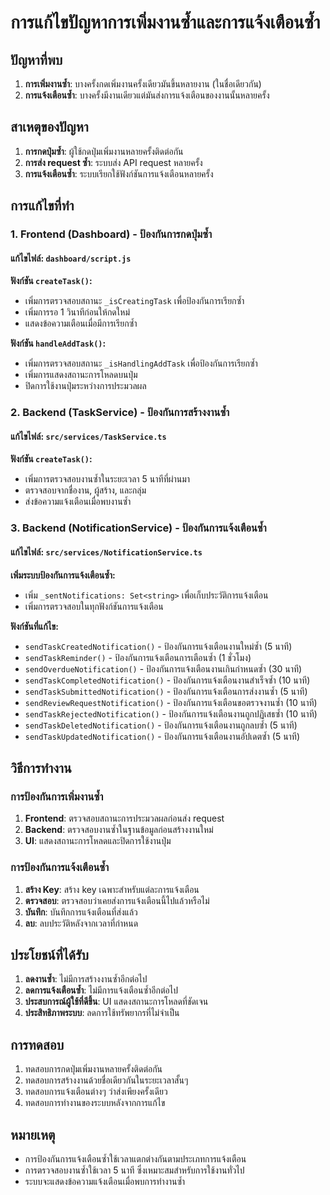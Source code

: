 # การแก้ไขปัญหาการเพิ่มงานซ้ำและการแจ้งเตือนซ้ำ

## ปัญหาที่พบ
1. **การเพิ่มงานซ้ำ**: บางครั้งกดเพิ่มงานครั้งเดียวมันขึ้นหลายงาน (ในชื่อเดียวกัน)
2. **การแจ้งเตือนซ้ำ**: บางครั้งมีงานเดียวแต่มันส่งการแจ้งเตือนของงานนั้นหลายครั้ง

## สาเหตุของปัญหา
1. **การกดปุ่มซ้ำ**: ผู้ใช้กดปุ่มเพิ่มงานหลายครั้งติดต่อกัน
2. **การส่ง request ซ้ำ**: ระบบส่ง API request หลายครั้ง
3. **การแจ้งเตือนซ้ำ**: ระบบเรียกใช้ฟังก์ชันการแจ้งเตือนหลายครั้ง

## การแก้ไขที่ทำ

### 1. Frontend (Dashboard) - ป้องกันการกดปุ่มซ้ำ

#### แก้ไขไฟล์: `dashboard/script.js`

**ฟังก์ชัน `createTask()`:**
- เพิ่มการตรวจสอบสถานะ `_isCreatingTask` เพื่อป้องกันการเรียกซ้ำ
- เพิ่มการรอ 1 วินาทีก่อนให้กดใหม่
- แสดงข้อความเตือนเมื่อมีการเรียกซ้ำ

**ฟังก์ชัน `handleAddTask()`:**
- เพิ่มการตรวจสอบสถานะ `_isHandlingAddTask` เพื่อป้องกันการเรียกซ้ำ
- เพิ่มการแสดงสถานะการโหลดบนปุ่ม
- ปิดการใช้งานปุ่มระหว่างการประมวลผล

### 2. Backend (TaskService) - ป้องกันการสร้างงานซ้ำ

#### แก้ไขไฟล์: `src/services/TaskService.ts`

**ฟังก์ชัน `createTask()`:**
- เพิ่มการตรวจสอบงานซ้ำในระยะเวลา 5 นาทีที่ผ่านมา
- ตรวจสอบจากชื่องาน, ผู้สร้าง, และกลุ่ม
- ส่งข้อความแจ้งเตือนเมื่อพบงานซ้ำ

### 3. Backend (NotificationService) - ป้องกันการแจ้งเตือนซ้ำ

#### แก้ไขไฟล์: `src/services/NotificationService.ts`

**เพิ่มระบบป้องกันการแจ้งเตือนซ้ำ:**
- เพิ่ม `_sentNotifications: Set<string>` เพื่อเก็บประวัติการแจ้งเตือน
- เพิ่มการตรวจสอบในทุกฟังก์ชันการแจ้งเตือน

**ฟังก์ชันที่แก้ไข:**
- `sendTaskCreatedNotification()` - ป้องกันการแจ้งเตือนงานใหม่ซ้ำ (5 นาที)
- `sendTaskReminder()` - ป้องกันการแจ้งเตือนการเตือนซ้ำ (1 ชั่วโมง)
- `sendOverdueNotification()` - ป้องกันการแจ้งเตือนงานเกินกำหนดซ้ำ (30 นาที)
- `sendTaskCompletedNotification()` - ป้องกันการแจ้งเตือนงานสำเร็จซ้ำ (10 นาที)
- `sendTaskSubmittedNotification()` - ป้องกันการแจ้งเตือนการส่งงานซ้ำ (5 นาที)
- `sendReviewRequestNotification()` - ป้องกันการแจ้งเตือนขอตรวจงานซ้ำ (10 นาที)
- `sendTaskRejectedNotification()` - ป้องกันการแจ้งเตือนงานถูกปฏิเสธซ้ำ (10 นาที)
- `sendTaskDeletedNotification()` - ป้องกันการแจ้งเตือนงานถูกลบซ้ำ (5 นาที)
- `sendTaskUpdatedNotification()` - ป้องกันการแจ้งเตือนงานอัปเดตซ้ำ (5 นาที)

## วิธีการทำงาน

### การป้องกันการเพิ่มงานซ้ำ
1. **Frontend**: ตรวจสอบสถานะการประมวลผลก่อนส่ง request
2. **Backend**: ตรวจสอบงานซ้ำในฐานข้อมูลก่อนสร้างงานใหม่
3. **UI**: แสดงสถานะการโหลดและปิดการใช้งานปุ่ม

### การป้องกันการแจ้งเตือนซ้ำ
1. **สร้าง Key**: สร้าง key เฉพาะสำหรับแต่ละการแจ้งเตือน
2. **ตรวจสอบ**: ตรวจสอบว่าเคยส่งการแจ้งเตือนนี้ไปแล้วหรือไม่
3. **บันทึก**: บันทึกการแจ้งเตือนที่ส่งแล้ว
4. **ลบ**: ลบประวัติหลังจากเวลาที่กำหนด

## ประโยชน์ที่ได้รับ
1. **ลดงานซ้ำ**: ไม่มีการสร้างงานซ้ำอีกต่อไป
2. **ลดการแจ้งเตือนซ้ำ**: ไม่มีการแจ้งเตือนซ้ำอีกต่อไป
3. **ประสบการณ์ผู้ใช้ที่ดีขึ้น**: UI แสดงสถานะการโหลดที่ชัดเจน
4. **ประสิทธิภาพระบบ**: ลดการใช้ทรัพยากรที่ไม่จำเป็น

## การทดสอบ
1. ทดสอบการกดปุ่มเพิ่มงานหลายครั้งติดต่อกัน
2. ทดสอบการสร้างงานด้วยชื่อเดียวกันในระยะเวลาสั้นๆ
3. ทดสอบการแจ้งเตือนต่างๆ ว่าส่งเพียงครั้งเดียว
4. ทดสอบการทำงานของระบบหลังจากการแก้ไข

## หมายเหตุ
- การป้องกันการแจ้งเตือนซ้ำใช้เวลาแตกต่างกันตามประเภทการแจ้งเตือน
- การตรวจสอบงานซ้ำใช้เวลา 5 นาที ซึ่งเหมาะสมสำหรับการใช้งานทั่วไป
- ระบบจะแสดงข้อความแจ้งเตือนเมื่อพบการทำงานซ้ำ
